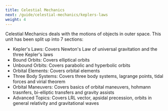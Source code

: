 ```yaml
---
title: Celestial Mechanics
next: /guide/celestial-mechanics/keplers-laws
weight: 4
---
```


Celestial Mechanics deals with the motions of objects in outer space. This unit has been split up into 7 sections:

- Kepler's Laws: Covers Newton's Law of universal gravitation and the three Kepler's laws
- Bound Orbits: Covers elliptical orbits
- Unbound Orbits: Covers parabolic and hyperbolic orbits
- Orbital Elements: Covers orbital elements
- Three Body Systems: Covers three body systems, lagrange points, tidal forces and virial theorem
- Orbital Maneuvers: Covers basics of orbital maneuvers, hohmann trasnfers, bi-elliptic transfers and gravity assists
- Advanced Topics: Covers LRL vector, apsidal precession, orbits in general relativity and gravitational waves
